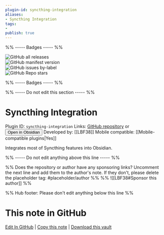 ```yaml
---
plugin-id: syncthing-integration
aliases:
- Syncthing Integration
tags: 
- 
publish: true
---
```


%% ----- Badges ----- %%

![GitHub all releases](https://img.shields.io/github/downloads/LBF38/obsidian-syncthing-integration/total?color=573E7A&logo=github&style=for-the-badge)   
![GitHub manifest version](https://img.shields.io/github/manifest-json/v/LBF38/obsidian-syncthing-integration?color=573E7A&logo=github&style=for-the-badge)   
![GitHub issues by-label](https://img.shields.io/github/issues/LBF38/obsidian-syncthing-integration/help%20wanted?color=573E7A&logo=github&style=for-the-badge)   
![GitHub Repo stars](https://img.shields.io/github/stars/LBF38/obsidian-syncthing-integration?color=573E7A&logo=github&style=for-the-badge)

%% ----- Badges ----- %%

%% ----- Do not edit this section ----- %%

# Syncthing Integration

Plugin ID: `syncthing-integration`
Links: [GitHub repository](https://github.com/LBF38/obsidian-syncthing-integration) or [<button id=HH>Open in Obsidian</button>](obsidian://show-plugin?id=syncthing-integration)
Developed by: [[LBF38]]
Mobile compatible: [[Mobile-compatible plugins|Yes]]

Integrates most of Syncthing features into Obsidian.

%% ----- Do not edit anything above this line ----- %% 

%% Does the repository or author have any sponsoring links? Uncomment the next line and add them to the author's note. If they don't, please delete the placeholder tag: #placeholder/author %%
%% ![[LBF38#Sponsor this author]] %%

%% Hub footer: Please don't edit anything below this line %%

# This note in GitHub

<span class="git-footer">[Edit In GitHub](https://github.dev/obsidian-community/obsidian-hub/blob/main/02%20-%20Community%20Expansions/02.05%20All%20Community%20Expansions/Plugins/syncthing-integration.md "git-hub-edit-note") | [Copy this note](https://raw.githubusercontent.com/obsidian-community/obsidian-hub/main/02%20-%20Community%20Expansions/02.05%20All%20Community%20Expansions/Plugins/syncthing-integration.md "git-hub-copy-note") | [Download this vault](https://github.com/obsidian-community/obsidian-hub/archive/refs/heads/main.zip "git-hub-download-vault") </span>
